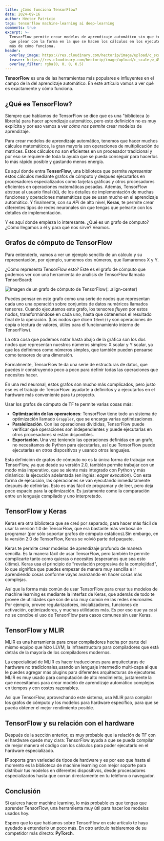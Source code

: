 ```yaml
---
title: ¿Cómo funciona TensorFlow?
date: 2024-09-16
author: Héctor Patricio
tags: tensorflow machine-learning ai deep-learning
comments: true
excerpt: >-
  TensorFlow permite crear modelos de aprendizaje automático sin que te tengas
  que plear con la forma en la que se hacen los cálculos en los ejecutores. Hablemos
  más de cómo funciona.
header:
  overlay_image: https://res.cloudinary.com/hectorip/image/upload/c_scale,w_1450/v1725143057/gabriel-izgi-cfQEO_1S0Rs-unsplash_ihiase.jpg
  teaser: https://res.cloudinary.com/hectorip/image/upload/c_scale,w_450/v1725143057/gabriel-izgi-cfQEO_1S0Rs-unsplash_ihiase.jpg
  overlay_filter: rgba(0, 0, 0, 0.5)
---
```


**TensorFlow** es una de las herramientas más populares e influyentes
en el campo de la del aprendizaje automático. En este artículo vamos a ver
qué es exactamente y cómo funciona.

## ¿Qué es TensorFlow?

Siempre que hablamos de TensorFlow se dice que es una "biblioteca (o librería)
para hacer aprendizaje automático, pero este definición no es muy
explícita y por eso vamos a ver _cómo nos permite_ crear modelos de
aprendizaje.

Para crear modelos de aprendizaje automático, tenemos que hacer muchos cálculos
matemáticos, la gran mayoría son operaciones de multiplicación de matrices.
Estos cálculos no son eficientes en un procesador tradicional y por eso se
requiere de toda la ayuda que se pueda conseguir para hacerlos lo más rápido
posible y gastando menos energía.

Es aquí donde entra **TensorFlow**, una biblioteca que permite _representar_ estos
cálculos mediante grafos de cómputo y después ejecutarlos en procesadores
especializados como tarjetas gráficas y otros procesadores eficientes en
operaciones matemáticas pesadas. Además, TensorFlow abstrae al usuario final (tú),
de los detalles de implementación de muchas funciones y operaciones matemáticas
que se usan mucho en el aprendizaje automático. Y finalmente, con su _API_ de alto
nivel, **Keras**, te permite crear diferentes tipos de redes neuronales sin
que tengas que pelearte con los detalles de implementación.

Y es aquí donde empieza lo interesante. ¿Qué es un grafo de cómputo? ¿Cómo
llegamos a él y para qué nos sirve? Veamos.

## Grafos de cómputo de TensorFlow

Para entenderlo, vamos a ver un ejemplo sencillo de un cálculo y su
representación, por ejemplo, sumemos dos números, que llamaremos X y Y.

¿Cómo representa TensorFlow esto? Este es el grafo de cómputo que podemos ver con
una herramienta de análisis de TensorFlow llamada TensorBoard:

![Imagen de un grafo de cómputo de TensorFlow](https://res.cloudinary.com/hectorip/image/upload/c_scale,w_250/v1726379906/Screenshot_2024-09-14_at_23.53.34_1_izykn5.png){: .align-center}

Puedes pensar en este grafo como una serie de nodos que representan cada uno
una operación sobre conjuntos de datos numéricos llamados tensores. Cuando
ejecutamos este grafo, los tensores _fluyen_ por estos nodos, transformándose
en cada uno, hasta que obtenemos el resultado final de la operación. (Los nodos
que dicen `Identity` son operaciones de copia o lectura de valores, útiles para
el funcionamiento interno de  TensorFlow).

La otra cosa que podemos notar hasta abajo de la gráfica son los dos nodos que
representan nuestros números simples: X scalar y Y scalar, ya que los definimos
como números simples, que también pueden pensarse como tensores de una dimensión.

Formalmente, TensorFlow te da una serie de estructuras de datos, que puedes
ir construyendo poco a poco para definir todas las operaciones que necesites hacer.

En una red neuronal, estos grafos son mucho más complicados, pero justo ese es
el trabajo de TensorFlow: ayudarte a definirlos y a ejecutarlos en el hardware
más conveniente para tu proyecto.

Usar los grafos de cómputo de TF te permite varias cosas más:

- **Optimización de las operaciones**: TensorFlow tiene todo un sistema de optimización
llamado `Grappler`, que se encarga varias optimizaciones.
- **Paralelización**. Con las operaciones divididas, TensorFlow puede verificar
qué operaciones son independientes y puede ejecutarlas en otros procesadores
si están disponibles.
- **Exportación**. Una vez teniendo las operaciones definidas en un grafo, no necesitamos
de Python para ejecutarlas, así que TensorFlow puede ejecutarlas en otros dispositivos
y usando otros lenguajes.

Esta definición de grafos de cómputo no es la única forma de trabajar con TensorFlow,
ya que desde su versión 2.0, también permite trabajar con un modo más imperativo,
que se siente más integrado con Python y más dinámico: la ejecución adelantada (en
inglés: _eager execution_). Con esta forma de ejecución, las operaciones se van
ejecutando inmediatamente después de definirlas. Esto es más fácil de programar y
de leer, pero deja poco espacio para la optimización. Es justamente como la comparación
entre un lenguaje compilado y uno interpretado.

## TensorFlow y Keras

Keras era otra biblioteca que se creó por separado, para hacer más fácil de usar
la versión 1.0 de TensorFlow, que era bastante más verbosa de programar (por sólo
soportar grafos de cómputo estáticos).Sin embargo, en la versión 2.0 de TensorFlow,
Keras se volvió parte del paquete.

Keras te permite crear modelos de aprendizaje profundo de manera sencilla. Es la
manera fácil de usar TensorFlow, pero también te permite complicarte tanto como quieras
o necesites (esperamos que sea esto último). Keras usa el principio de "revelación
progresiva de la complejidad", lo que significa que puedes empezar de manera muy
sencilla e ir aprendiendo cosas conforme vayas avanzando en hacer cosas más complejas.

Así que la forma más común de usar TensorFlow para crear tus modelos de machine
learning es mediante la interfaz de Keras, que además de todo te provee de
utilidades que son de uso muy común en las redes neuronales. Por ejemplo, provee
regularizadores, inicializadores, funciones de activación, optimizadores, y muchas
utilidades más. Es por eso que ya casi no se concibe el uso de TensorFlow para
casos comunes sin usar Keras.

## TensorFlow y MLIR

MLIR es una herramienta para crear compiladores hecha por parte del mismo
equipo que hizo LLVM, la infraestructura para compiladores que está detrás
de la mayoría de los compiladores modernos.

La especialidad de MLIR es hacer traducciones para arquitecturas de hardware no
tradicionales,usando un lenguaje intermedio multi-capa al que le puedes agregar
más plugins para diferentes arquitecturas de ejecutores. MLIR es muy usado
para computación de alto rendimiento, justamente la que necesitamos para
crear modelo de aprendizaje automático complejos en tiempos y con costos
razonables.

Así que TensorFlow, aprovechando este sistema, usa MLIR para compilar los
grafos de cómputo y los modelos para hardware específico, para que se pueda
obtener el mejor rendimiento posible.

## TensorFlow y su relación con el hardware

Después de la sección anterior, es muy probable que la relación de TF con
el hardware quede muy clara: TensorFlow ayuda a que se pueda compilar
de mejor manera el código con los cálculos para poder ejecutarlo
en el hardware especializado.

**IF** soporta gran variedad de tipos de hardware y es por eso que hasta el
momento es la biblioteca de machine learning con mejor soporte para
distribuir tus modelos en diferentes dispositivos, desde procesadores
especializados hasta que corran directamente en tu teléfono o navegador.

## Conclusión

Si quieres hacer machine learning, lo más probable es que tengas que
aprender TensorFlow, una herramienta muy útil para hacer los modelos usados
hoy.

Espero que lo que hablamos sobre TensorFlow en este artículo te haya ayudado
a entenderlo un poco más. En otro artículo hablaremos de su competidor
más directo: **PyTorch**.
